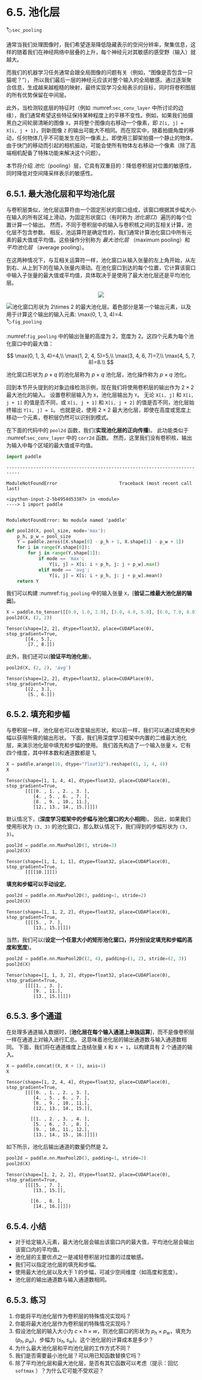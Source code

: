 # 6.5. 池化层
:label:`sec_pooling`

通常当我们处理图像时，我们希望逐渐降低隐藏表示的空间分辨率，聚集信息，这样的随着我们在神经网络中层叠的上升，每个神经元对其敏感的感受野（输入）就越大。

而我们的机器学习任务通常会跟全局图像的问题有关（例如，“图像是否包含一只猫呢？”）， 所以我们最后一层的神经元应该对整个输入的全局敏感。通过逐渐聚合信息，生成越来越粗糙的映射，最终实现学习全局表示的目标，同时将卷积图层的所有优势保留在中间层。

此外，当检测较底层的特征时（例如 :numref:`sec_conv_layer` 中所讨论的边缘），我们通常希望这些特征保持某种程度上的平移不变性。例如，如果我们拍摄黑白之间轮廓清晰的图像 `X`，并将整个图像向右移动一个像素，即 `Z[i, j] = X[i, j + 1]`，则新图像 `Z` 的输出可能大不相同。而在现实中，随着拍摄角度的移动，任何物体几乎不可能发生在同一像素上。即使用三脚架拍摄一个静止的物体，由于快门的移动而引起的相机振动，可能会使所有物体左右移动一个像素（除了高端相机配备了特殊功能来解决这个问题）。

本节将介绍 *池化*（pooling）层，它具有双重目的：降低卷积层对位置的敏感性，同时降低对空间降采样表示的敏感性。


## 6.5.1. 最大池化层和平均池化层

与卷积层类似，池化层运算符由一个固定形状的窗口组成，该窗口根据其步幅大小在输入的所有区域上滑动，为固定形状窗口（有时称为 *池化窗口*）遍历的每个位置计算一个输出。
然而，不同于卷积层中的输入与卷积核之间的互相关计算，池化层不包含参数。
相反，池运算符是确定性的，我们通常计算池化窗口中所有元素的最大值或平均值。这些操作分别称为 *最大池化层* （maximum pooling）和 *平均池化层* （average pooling）。

在这两种情况下，与互相关运算符一样，池化窗口从输入张量的左上角开始，从左到右、从上到下的在输入张量内滑动。在池化窗口到达的每个位置，它计算该窗口中输入子张量的最大值或平均值，具体取决于是使用了最大池化层还是平均池化层。
<center><img src='/Users/xutongtong/Desktop/pooling1.svg' ></center>


![池化窗口形状为 $2\times 2$ 的最大池化层。着色部分是第一个输出元素，以及用于计算这个输出的输入元素: $\max(0, 1, 3, 4)=4$.](../img/pooling.svg)
:label:`fig_pooling`

:numref:`fig_pooling` 中的输出张量的高度为 $2$，宽度为 $2$。这四个元素为每个池化窗口中的最大值：

$$
\max(0, 1, 3, 4)=4,\\
\max(1, 2, 4, 5)=5,\\
\max(3, 4, 6, 7)=7,\\
\max(4, 5, 7, 8)=8.\\
$$

池化窗口形状为 $p \times q$ 的池化层称为 $p \times q$ 池化层，池化操作称为 $p \times q$ 池化。

回到本节开头提到的对象边缘检测示例，现在我们将使用卷积层的输出作为 $2\times 2$ 最大池化的输入。
设置卷积层输入为 `X`，池化层输出为 `Y`。
无论 `X[i, j]` 和 `X[i, j + 1]` 的值是否不同，或 `X[i, j + 1]` 和 `X[i, j + 2]` 的值是否不同，池化层始终输出 `Y[i, j] = 1`。
也就是说，使用 $2\times 2$ 最大池化层，即使在高度或宽度上移动一个元素，卷积层仍然可以识别到模式。

在下面的代码中的 `pool2d` 函数，我们(**实现池化层的正向传播**)。
此功能类似于 :numref:`sec_conv_layer` 中的 `corr2d` 函数。
然而，这里我们没有卷积核，输出为输入中每个区域的最大值或平均值。



```python
import paddle
```


    ---------------------------------------------------------------------------

    ModuleNotFoundError                       Traceback (most recent call last)

    <ipython-input-2-5b4954d53387> in <module>
    ----> 1 import paddle
    

    ModuleNotFoundError: No module named 'paddle'



```python
def pool2d(X, pool_size, mode='max'):
    p_h, p_w = pool_size
    Y = paddle.zeros([X.shape[0] - p_h + 1, X.shape[1] - p_w + 1])
    for i in range(Y.shape[0]):
        for j in range(Y.shape[1]):
            if mode == 'max':
                Y[i, j] = X[i: i + p_h, j: j + p_w].max()
            elif mode == 'avg':
                Y[i, j] = X[i: i + p_h, j: j + p_w].mean()       
    return Y
```

我们可以构建 :numref:`fig_pooling` 中的输入张量 `X`，[**验证二维最大池化层的输出**]。



```python
X = paddle.to_tensor([[0.0, 1.0, 2.0], [3.0, 4.0, 5.0], [6.0, 7.0, 8.0]], dtype="float32")
pool2d(X, (2, 2))
```




    Tensor(shape=[2, 2], dtype=float32, place=CUDAPlace(0), stop_gradient=True,
           [[4., 5.],
            [7., 8.]])



此外，我们还可以(**验证平均池化层**)。


```python
pool2d(X, (2, 2), 'avg')
```




    Tensor(shape=[2, 2], dtype=float32, place=CUDAPlace(0), stop_gradient=True,
           [[2., 3.],
            [5., 6.]])



## **6.5.2. 填充和步幅**

与卷积层一样，池化层也可以改变输出形状。和以前一样，我们可以通过填充和步幅以获得所需的输出形状。
下面，我们用深度学习框架中内置的二维最大池化层，来演示池化层中填充和步幅的使用。
我们首先构造了一个输入张量 `X`，它有四个维度，其中样本数和通道数都是 1。



```python
X = paddle.arange(16, dtype="float32").reshape((1, 1, 4, 4))
X
```




    Tensor(shape=[1, 1, 4, 4], dtype=float32, place=CUDAPlace(0), stop_gradient=True,
           [[[[0. , 1. , 2. , 3. ],
              [4. , 5. , 6. , 7. ],
              [8. , 9. , 10., 11.],
              [12., 13., 14., 15.]]]])



默认情况下，(**深度学习框架中的步幅与池化窗口的大小相同**)。
因此，如果我们使用形状为 `(3, 3)` 的池化窗口，那么默认情况下，我们得到的步幅形状为 `(3, 3)`。



```python
pool2d = paddle.nn.MaxPool2D(3, stride=3)
pool2d(X)
```




    Tensor(shape=[1, 1, 1, 1], dtype=float32, place=CUDAPlace(0), stop_gradient=True,
           [[[[10.]]]])



**填充和步幅可以手动设定**。


```python
pool2d = paddle.nn.MaxPool2D(3, padding=1, stride=2)
pool2d(X)
```




    Tensor(shape=[1, 1, 2, 2], dtype=float32, place=CUDAPlace(0), stop_gradient=True,
           [[[[5. , 7. ],
              [13., 15.]]]])



当然，我们可以(**设定一个任意大小的矩形池化窗口，并分别设定填充和步幅的高度和宽度**)。



```python
pool2d = paddle.nn.MaxPool2D((2, 4), padding=(1, 2), stride=(2, 3))
pool2d(X)
```




    Tensor(shape=[1, 1, 3, 2], dtype=float32, place=CUDAPlace(0), stop_gradient=True,
           [[[[1. , 3. ],
              [9. , 11.],
              [13., 15.]]]])



## 6.5.3. 多个通道

在处理多通道输入数据时，[**池化层在每个输入通道上单独运算**]，而不是像卷积层一样在通道上对输入进行汇总。
这意味着池化层的输出通道数与输入通道数相同。
下面，我们将在通道维度上连结张量 `X` 和 `X + 1`，以构建具有 2 个通道的输入。


```python
X = paddle.concat((X, X + 1), axis=1)
X
```




    Tensor(shape=[1, 2, 4, 4], dtype=float32, place=CUDAPlace(0), stop_gradient=True,
           [[[[0. , 1. , 2. , 3. ],
              [4. , 5. , 6. , 7. ],
              [8. , 9. , 10., 11.],
              [12., 13., 14., 15.]],
    
             [[1. , 2. , 3. , 4. ],
              [5. , 6. , 7. , 8. ],
              [9. , 10., 11., 12.],
              [13., 14., 15., 16.]]]])



如下所示，池化后输出通道的数量仍然是 2。



```python
pool2d = paddle.nn.MaxPool2D(3, padding=1, stride=2)
pool2d(X)
```




    Tensor(shape=[1, 2, 2, 2], dtype=float32, place=CUDAPlace(0), stop_gradient=True,
           [[[[5. , 7. ],
              [13., 15.]],
    
             [[6. , 8. ],
              [14., 16.]]]])



## 6.5.4. 小结

* 对于给定输入元素，最大池化层会输出该窗口内的最大值，平均池化层会输出该窗口内的平均值。
* 池化层的主要优点之一是减轻卷积层对位置的过度敏感。
* 我们可以指定池化层的填充和步幅。
* 使用最大池化层以及大于 1 的步幅，可减少空间维度（如高度和宽度）。
* 池化层的输出通道数与输入通道数相同。


## 6.5.3. 练习

1. 你能将平均池化层作为卷积层的特殊情况实现吗？
1. 你能将最大池化层作为卷积层的特殊情况实现吗？
1. 假设池化层的输入大小为 $c\times h\times w$，则池化窗口的形状为 $p_h\times p_w$，填充为 $(p_h, p_w)$，步幅为 $(s_h, s_w)$。这个池化层的计算成本是多少？
1. 为什么最大池化层和平均池化层的工作方式不同？
1. 我们是否需要最小池化层？可以用已知函数替换它吗？
1. 除了平均池化层和最大池化层，是否有其它函数可以考虑（提示：回忆 `softmax` ）？为什么它可能不受欢迎？

